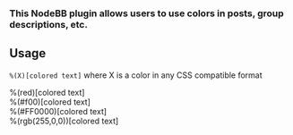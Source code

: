 ### This NodeBB plugin allows users to use colors in posts, group descriptions, etc.

## Usage
`%(X)[colored text]` where X is a color in any CSS compatible format

%(red)[colored text]  
%(#f00)[colored text]  
%(#FF0000)[colored text]  
%(rgb(255,0,0))[colored text]
